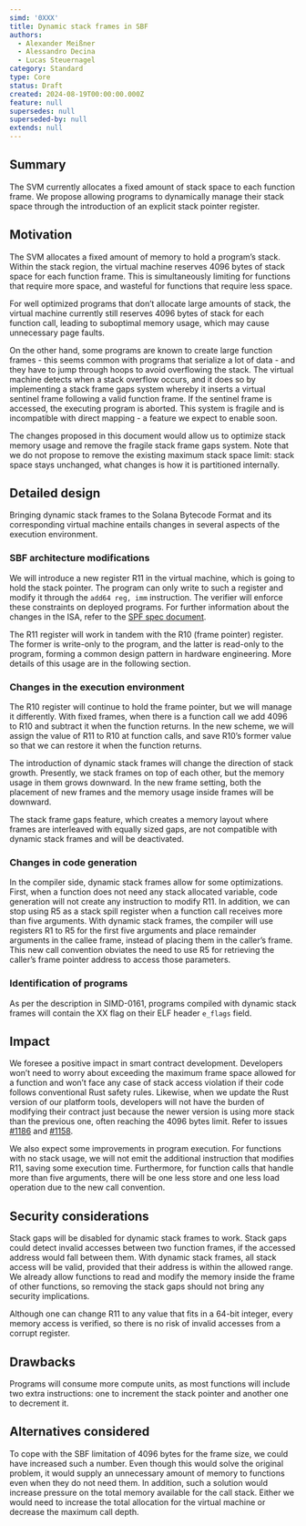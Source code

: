```yaml
---
simd: '0XXX'
title: Dynamic stack frames in SBF
authors:
  - Alexander Meißner
  - Alessandro Decina
  - Lucas Steuernagel
category: Standard
type: Core
status: Draft
created: 2024-08-19T00:00:00.000Z
feature: null
supersedes: null
superseded-by: null
extends: null
---
```


## Summary

The SVM currently allocates a fixed amount of stack space to each function frame. We propose allowing programs to dynamically manage their stack space through the introduction of an explicit stack pointer register. 

## Motivation

The SVM allocates a fixed amount of memory to hold a program’s stack. Within the stack region, the virtual machine reserves 4096 bytes of stack space for each function frame. This is simultaneously limiting for functions that require more space, and wasteful for functions that require less space.

For well optimized programs that don’t allocate large amounts of stack, the virtual machine currently still reserves 4096 bytes of stack for each function call, leading to suboptimal memory usage, which may cause unnecessary page faults.

On the other hand, some programs are known to create large function frames - this seems common with programs that serialize a lot of data - and they have to jump through hoops to avoid overflowing the stack. The virtual machine detects when a stack overflow occurs, and it does so by implementing a stack frame gaps system whereby it inserts a virtual sentinel frame following a valid function frame. If the sentinel frame is accessed, the executing program is aborted. This system is fragile and is incompatible with direct mapping - a feature we expect to enable soon. 

The changes proposed in this document would allow us to optimize stack memory usage and remove the fragile stack frame gaps system. Note that we do not propose to remove the existing maximum stack space limit: stack space stays unchanged, what changes is how it is partitioned internally.

## Detailed design

Bringing dynamic stack frames to the Solana Bytecode Format and its corresponding virtual machine entails changes in several aspects of the execution environment.

### SBF architecture modifications


We will introduce a new register R11 in the virtual machine, which is going to hold the stack pointer. The program can only write to such a register and modify it through the `add64 reg, imm` instruction. The verifier will enforce these constraints on deployed programs. For further information about the changes in the ISA, refer to the [SPF spec document](https://github.com/solana-labs/rbpf/blob/main/doc/bytecode.md).

The R11 register will work in tandem with the R10 (frame pointer) register. The former is write-only to the program, and the latter is read-only to the program, forming a common design pattern in hardware engineering. More details of this usage are in the following section.

### Changes in the execution environment

The R10 register will continue to hold the frame pointer, but we will manage it differently. With fixed frames, when there is a function call we add 4096 to R10 and subtract it when the function returns. In the new scheme, we will assign the value of R11 to R10 at function calls, and save R10’s former value so that we can restore it when the function returns.

The introduction of dynamic stack frames will change the direction of stack growth. Presently, we stack frames on top of each other, but the memory usage in them grows downward. In the new frame setting, both the placement of new frames and the memory usage inside frames will be downward.

The stack frame gaps feature, which creates a memory layout where frames are interleaved with equally sized gaps, are not compatible with dynamic stack frames and will be deactivated.

### Changes in code generation

In the compiler side, dynamic stack frames allow for some optimizations. First, when a function does not need any stack allocated variable, code generation will not create any instruction to modify R11. In addition, we can stop using R5 as a stack spill register when a function call receives more than five arguments. With dynamic stack frames, the compiler will use registers R1 to R5 for the first five arguments and place remainder arguments in the callee frame, instead of placing them in the caller’s frame. This new call convention obviates the need to use R5 for retrieving the caller’s frame pointer address to access those parameters.

### Identification of programs

As per the description in SIMD-0161, programs compiled with dynamic stack frames will contain the XX flag on their ELF header `e_flags` field.

## Impact

We foresee a positive impact in smart contract development. Developers won’t need to worry about exceeding the maximum frame space allowed for a function and won’t face any case of stack access violation if their code follows conventional Rust safety rules. Likewise, when we update the Rust version of our platform tools, developers will not have the burden of modifying their contract just because the newer version is using more stack than the previous one, often reaching the 4096 bytes limit. Refer to issues [#1186](https://github.com/anza-xyz/agave/issues/1186) and [#1158](https://github.com/anza-xyz/agave/issues/1158).

We also expect some improvements in program execution. For functions with no stack usage, we will not emit the additional instruction that modifies R11, saving some execution time. Furthermore, for function calls that handle more than five arguments, there will be one less store and one less load operation due to the new call convention.


## Security considerations

Stack gaps will be disabled for dynamic stack frames to work. Stack gaps could detect invalid accesses between two function frames, if the accessed address would fall between them. With dynamic stack frames, all stack access will be valid, provided that their address is within the allowed range. We already allow functions to read and modify the memory inside the frame of other functions, so removing the stack gaps should not bring any security implications.

Although one can change R11 to any value that fits in a 64-bit integer, every memory access is verified, so there is no risk of invalid accesses from a corrupt register.

## Drawbacks

Programs will consume more compute units, as most functions will include two extra instructions: one to increment the stack pointer and another one to decrement it.

## Alternatives considered

To cope with the SBF limitation of 4096 bytes for the frame size, we could have increased such a number. Even though this would solve the original problem, it would supply an unnecessary amount of memory to functions even when they do not need them. In addition, such a solution would increase pressure on the total memory available for the call stack. Either we would need to increase the total allocation for the virtual machine or decrease the maximum call depth.
